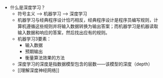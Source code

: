 - 什么是深度学习？
	- 符号主义 --> 机器学习 --> 深度学习
	- 机器学习与经典程序设计恰巧相反，经典程序设计是程序员编写规则，计算机遵循这些规则并将输入数据转换为输出答案；而机器学习是机器读取输入数据和响应的答案，然后找出应有的规则。
	- 机器学习3要素：
		- 输入数据
		- 预期输出
		- 衡量算法效果的方法
	- 深度学习的深度是指数据模型包含的层数——该模型的深度（depth）
	- [[理解深度神经网络]]